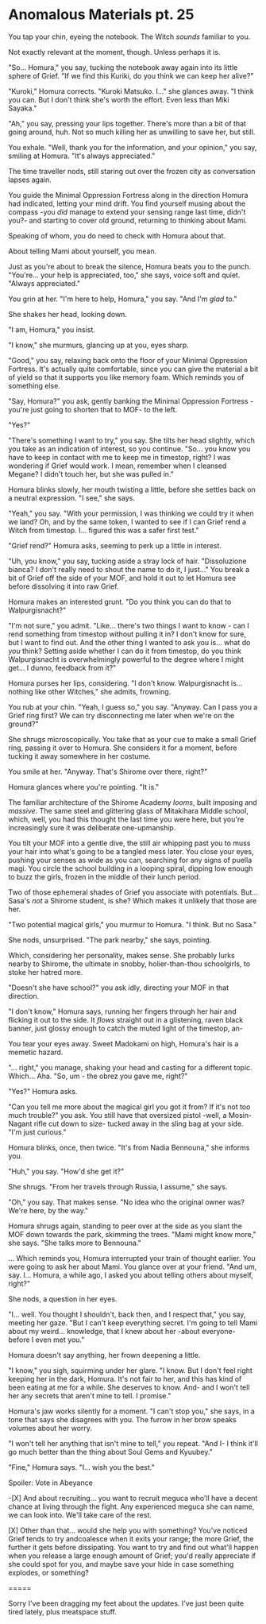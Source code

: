 # Anomalous Materials pt. 25

You tap your chin, eyeing the notebook. The Witch *sounds* familiar to you.

Not exactly relevant at the moment, though. Unless perhaps it is.

"So... Homura," you say, tucking the notebook away again into its little sphere of Grief. "If we find this Kuriki, do you think we can keep her alive?"

"Kuroki," Homura corrects. "Kuroki Matsuko. I..." she glances away. "I think you can. But I don't think she's worth the effort. Even less than Miki Sayaka."

"Ah," you say, pressing your lips together. There's more than a bit of that going around, huh. Not so much killing her as unwilling to save her, but still.

You exhale. "Well, thank you for the information, and your opinion," you say, smiling at Homura. "It's always appreciated."

The time traveller nods, still staring out over the frozen city as conversation lapses again.

You guide the Minimal Oppression Fortress along in the direction Homura had indicated, letting your mind drift. You find yourself musing about the compass -you *did* manage to extend your sensing range last time, didn't you?- and starting to cover old ground, returning to thinking about Mami.

Speaking of whom, you do need to check with Homura about that.

About telling Mami about yourself, you mean.

Just as you're about to break the silence, Homura beats you to the punch. "You're... your help is appreciated, too," she says, voice soft and quiet. "Always appreciated."

You grin at her. "I'm here to help, Homura," you say. "And I'm *glad* to."

She shakes her head, looking down.

"I am, Homura," you insist.

"I know," she murmurs, glancing up at you, eyes sharp.

"Good," you say, relaxing back onto the floor of your Minimal Oppression Fortress. It's actually quite comfortable, since you can give the material a bit of yield so that it supports you like memory foam. Which reminds you of something else.

"Say, Homura?" you ask, gently banking the Minimal Oppression Fortress -you're just going to shorten that to MOF- to the left.

"Yes?"

"There's something I want to try," you say. She tilts her head slightly, which you take as an indication of interest, so you continue. "So... you know you have to keep in contact with me to keep me in timestop, right? I was wondering if Grief would work. I mean, remember when I cleansed Megane? I didn't touch her, but she was pulled in."

Homura blinks slowly, her mouth twisting a little, before she settles back on a neutral expression. "I see," she says.

"Yeah," you say. "With your permission, I was thinking we could try it when we land? Oh, and by the same token, I wanted to see if I can Grief rend a Witch from timestop. I... figured this was a safer first test."

"Grief rend?" Homura asks, seeming to perk up a little in interest.

"Uh, you know," you say, tucking aside a stray lock of hair. "Dissoluzione bianca? I don't really need to shout the name to do it, I just..." You break a bit of Grief off the side of your MOF, and hold it out to let Homura see before dissolving it into raw Grief.

Homura makes an interested grunt. "Do you think you can do that to Walpurgisnacht?"

"I'm not sure," you admit. "Like... there's two things I want to know - can I rend something from timestop without pulling it in? I don't know for sure, but I want to find out. And the other thing I wanted to ask you is... what do *you* think? Setting aside whether I can do it from timestop, do you think Walpurgisnacht is overwhelmingly powerful to the degree where I might get... I dunno, feedback from it?"

Homura purses her lips, considering. "I don't know. Walpurgisnacht is... nothing like other Witches," she admits, frowning.

You rub at your chin. "Yeah, I guess so," you say. "Anyway. Can I pass you a Grief ring first? We can try disconnecting me later when we're on the ground?"

She shrugs microscopically. You take that as your cue to make a small Grief ring, passing it over to Homura. She considers it for a moment, before tucking it away somewhere in her costume.

You smile at her. "Anyway. That's Shirome over there, right?"

Homura glances where you're pointing. "It is."

The familiar architecture of the Shirome Academy *looms*, built imposing and *massive*. The same steel and glittering glass of Mitakihara Middle school, which, well, you had this thought the last time you were here, but you're increasingly sure it was deliberate one-upmanship.

You tilt your MOF into a gentle dive, the still air whipping past you to muss your hair into what's going to be a tangled mess later. You close your eyes, pushing your senses as wide as you can, searching for any signs of puella magi. You circle the school building in a looping spiral, dipping low enough to buzz the girls, frozen in the middle of their lunch period.

Two of those ephemeral shades of Grief you associate with potentials. But... Sasa's *not* a Shirome student, is she? Which makes it unlikely that those are her.

"Two potential magical girls," you murmur to Homura. "I think. But no Sasa."

She nods, unsurprised. "The park nearby," she says, pointing.

Which, considering her personality, makes sense. She probably lurks nearby to Shirome, the ultimate in snobby, holier-than-thou schoolgirls, to stoke her hatred more.

"Doesn't she have school?" you ask idly, directing your MOF in that direction.

"I don't know," Homura says, running her fingers through her hair and flicking it out to the side. It *flows* straight out in a glistening, raven black banner, just glossy enough to catch the muted light of the timestop, an-

You tear your eyes away. Sweet Madokami on high, Homura's hair is a memetic hazard.

"... right," you manage, shaking your head and casting for a different topic. Which... Aha. "So, um - the obrez you gave me, right?"

"Yes?" Homura asks.

"Can you tell me more about the magical girl you got it from? If it's not too much trouble?" you ask. You still have that oversized pistol -well, a Mosin-Nagant rifle cut down to size- tucked away in the sling bag at your side. "I'm just curious."

Homura blinks, once, then twice. "It's from Nadia Bennouna," she informs you.

"Huh," you say. "How'd she get it?"

She shrugs. "From her travels through Russia, I assume," she says.

"Oh," you say. That makes sense. "No idea who the original owner was? We're here, by the way."

Homura shrugs again, standing to peer over at the side as you slant the MOF down towards the park, skimming the trees. "Mami might know more," she says. "She talks more to Bennouna."

... Which reminds you, Homura interrupted your train of thought earlier. You were going to ask her about Mami. You glance over at your friend. "And um, say. I... Homura, a while ago, I asked you about telling others about myself, right?"

She nods, a question in her eyes.

"I... well. You thought I shouldn't, back then, and I respect that," you say, meeting her gaze. "But I can't keep everything secret. I'm going to tell Mami about my weird... knowledge, that I knew about her -about everyone- before I even met you."

Homura doesn't say anything, her frown deepening a little.

"I know," you sigh, squirming under her glare. "I know. But I don't feel right keeping her in the dark, Homura. It's not fair to her, and this has kind of been eating at me for a while. She deserves to know. And- and I won't tell her any secrets that aren't mine to tell. I promise."

Homura's jaw works silently for a moment. "I can't stop you," she says, in a tone that says she disagrees with you. The furrow in her brow speaks volumes about her worry.

"I won't tell her anything that isn't mine to tell," you repeat. "And I- I think it'll go much better than the thing about Soul Gems and Kyuubey."

"Fine," Homura says. "I... wish you the best."

Spoiler: Vote in Abeyance

-\[X] And about recruiting... you want to recruit meguca who'll have a decent chance at living through the fight. Any experienced meguca she can name, we can look into. We'll take care of the rest.

\[X] Other than that... would she help you with something? You've noticed Grief tends to try andcoalesce when it exits your range; the more Grief, the further it gets before dissipating. You want to try and find out what'll happen when you release a large enough amount of Grief; you'd really appreciate if she could spot for you, and maybe save your hide in case something explodes, or something?

\=====​

Sorry I've been dragging my feet about the updates. I've just been quite tired lately, plus meatspace stuff.
